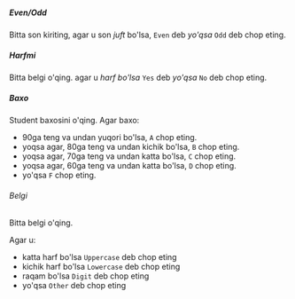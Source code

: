 ##### Even/Odd
Bitta son kiriting, agar u son *juft* bo'lsa, `Even` deb *yo'qsa* `Odd` deb chop eting.


##### Harfmi
Bitta belgi o'qing. agar u *harf bo'lsa* `Yes` deb *yo'qsa* `No` deb chop eting.

##### Baxo
Student baxosini o'qing. Agar baxo:
- 90ga teng va undan yuqori bo'lsa, `A` chop eting.
- yoqsa agar, 80ga teng va undan kichik bo'lsa, `B` chop eting.
- yoqsa agar, 70ga teng va undan katta bo'lsa, `C` chop eting.
- yoqsa agar, 60ga teng va undan katta bo'lsa, `D` chop eting.
- yo'qsa `F` chop eting.


###### Belgi
Bitta belgi o'qing. 

Agar u:
-  katta harf bo'lsa `Uppercase` deb chop eting
- kichik harf bo'lsa `Lowercase` deb chop eting
- raqam bo'lsa `Digit` deb chop eting
- yo'qsa `Other` deb chop eting